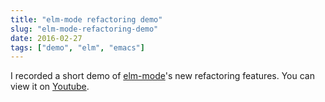 ```yaml
---
title: "elm-mode refactoring demo"
slug: "elm-mode-refactoring-demo"
date: 2016-02-27
tags: ["demo", "elm", "emacs"]
---
```


I recorded a short demo of [elm-mode][elm-mode]'s new refactoring
features.  You can view it on [Youtube][yt].

<!--more-->

[elm-mode]: https://github.com/jcollard/elm-mode
[yt]: https://www.youtube.com/watch?v=GdzylbPJCtk
